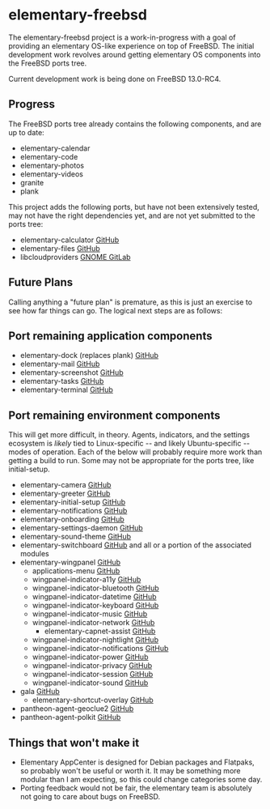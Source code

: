 # elementary-freebsd

The elementary-freebsd project is a work-in-progress with a goal of providing an
elementary OS-like experience on top of FreeBSD. The initial development work
revolves around getting elementary OS components into the FreeBSD ports tree.

Current development work is being done on FreeBSD 13.0-RC4.

## Progress

The FreeBSD ports tree already contains the following components, and are up to
date:

* elementary-calendar
* elementary-code
* elementary-photos
* elementary-videos
* granite
* plank

This project adds the following ports, but have not been extensively tested,
may not have the right dependencies yet, and are not yet submitted to the ports
tree:

* elementary-calculator [GitHub](https://github.com/elementary/calculator)
* elementary-files [GitHub](https://github.com/elementary/files)
* libcloudproviders [GNOME GitLab](https://gitlab.gnome.org/World/libcloudproviders)

## Future Plans

Calling anything a "future plan" is premature, as this is just an exercise to
see how far things can go. The logical next steps are as follows:

## Port remaining application components
* elementary-dock (replaces plank) [GitHub](https://github.com/elementary/dock)
* elementary-mail [GitHub](https://github.com/elementary/mail)
* elementary-screenshot [GitHub](https://github.com/elementary/screenshot)
* elementary-tasks [GitHub](https://github.com/elementary/tasks)
* elementary-terminal [GitHub](https://github.com/elementary/terminal)

## Port remaining environment components

This will get more difficult, in theory. Agents, indicators, and the settings
ecosystem is _likely_ tied to Linux-specific -- and likely Ubuntu-specific --
modes of operation. Each of the below will probably require more work than
getting a build to run. Some may not be appropriate for the ports tree, like
initial-setup.
  * elementary-camera [GitHub](https://github.com/elementary/camera)
  * elementary-greeter [GitHub](https://github.com/elementary/greeter)
  * elementary-initial-setup [GitHub](https://github.com/elementary/initial-setup)
  * elementary-notifications [GitHub](https://github.com/elementary/notifications)
  * elementary-onboarding [GitHub](https://github.com/elementary/onboarding)
  * elementary-settings-daemon [GitHub](https://github.com/elementary/settings-daemon)
  * elementary-sound-theme [GitHub](https://github.com/elementary/sound-theme)
  * elementary-switchboard [GitHub](https://github.com/elementary/switchboard)
    and all or a portion of the associated modules
  * elementary-wingpanel [GitHub](https://github.com/elementary/wingpanel)
    * applications-menu [GitHub](https://github.com/elementary/applications-menu)
    * wingpanel-indicator-a11y [GitHub](https://github.com/elementary/wingpanel-indicator-a11y)
    * wingpanel-indicator-bluetooth [GitHub](https://github.com/elementary/wingpanel-indicator-bluetooth)
    * wingpanel-indicator-datetime [GitHub](https://github.com/elementary/wingpanel-indicator-datetime)
    * wingpanel-indicator-keyboard [GitHub](https://github.com/elementary/wingpanel-indicator-keyboard)
    * wingpanel-indicator-music [GitHub](https://github.com/elementary/wingpanel-indicator-music)
    * wingpanel-indicator-network [GitHub](https://github.com/elementary/wingpanel-indicator-network)
      * elementary-capnet-assist [GitHub](https://github.com/elementary/capnet-assist)
    * wingpanel-indicator-nightlight [GitHub](https://github.com/elementary/wingpanel-indicator-nightlight)
    * wingpanel-indicator-notifications [GitHub](https://github.com/elementary/wingpanel-indicator-notifications)
    * wingpanel-indicator-power [GitHub](https://github.com/elementary/wingpanel-indicator-power)
    * wingpanel-indicator-privacy [GitHub](https://github.com/elementary/wingpanel-indicator-privacy)
    * wingpanel-indicator-session [GitHub](https://github.com/elementary/wingpanel-indicator-session)
    * wingpanel-indicator-sound [GitHub](https://github.com/elementary/wingpanel-indicator-sound)
  * gala [GitHub](https://github.com/elementary/gala)
    * elementary-shortcut-overlay [GitHub](https://github.com/elementary/shortcut-overlay)
  * pantheon-agent-geoclue2 [GitHub](https://github.com/elementary/pantheon-agent-geoclue2)
  * pantheon-agent-polkit [GitHub](https://github.com/elementary/pantheon-agent-polkit)

## Things that won't make it

* Elementary AppCenter is designed for Debian packages and Flatpaks, so
  probably won't be useful or worth it. It may be something more modular than I
  am expecting, so this could change categories some day.
* Porting feedback would not be fair, the elementary team is absolutely not
  going to care about bugs on FreeBSD.